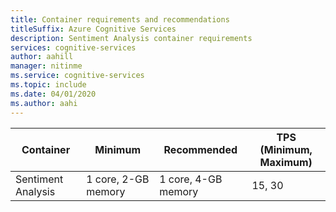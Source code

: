 ```yaml
---
title: Container requirements and recommendations
titleSuffix: Azure Cognitive Services
description: Sentiment Analysis container requirements
services: cognitive-services
author: aahill
manager: nitinme
ms.service: cognitive-services
ms.topic: include 
ms.date: 04/01/2020
ms.author: aahi
---
```


| Container | Minimum | Recommended | TPS<br>(Minimum, Maximum)|
|-----------|---------|-------------|--|
| Sentiment Analysis | 1 core, 2-GB memory | 1 core, 4-GB memory | 15, 30 |